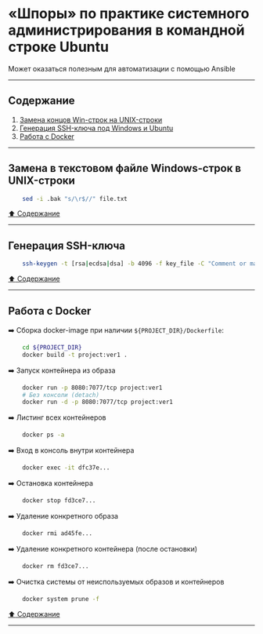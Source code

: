 # &laquo;Шпоры&raquo; по практике системного администрирования в командной строке Ubuntu #

Может оказаться полезным для автоматизации с помощью Ansible

----

## Содержание ##

1. [Замена концов Win-строк на UNIX-строки](#замена-в-текстовом-файле-windows-строк-в-unix-строки)    
2. [Генерация SSH-ключа под Windows и Ubuntu](#генерация-ssh-ключа)
3. [Работа с Docker](#работа-с-docker)    

----

## Замена в текстовом файле Windows-строк в UNIX-строки ##

```bash
    sed -i .bak "s/\r$//" file.txt
```

[:arrow_up: Содержание](#содержание)

----

## Генерация SSH-ключа ##

```bash
    ssh-keygen -t [rsa|ecdsa|dsa] -b 4096 -f key_file -C "Comment or mail"
```

[:arrow_up: Содержание](#содержание)

----

## Работа с Docker ##

:arrow_right: Сборка docker-image при наличии `${PROJECT_DIR}/Dockerfile`:
```bash
    cd ${PROJECT_DIR}
    docker build -t project:ver1 .
```

:arrow_right: Запуск контейнера из образа
```bash
    docker run -p 8080:7077/tcp project:ver1
    # Без консоли (detach)
    docker run -d -p 8080:7077/tcp project:ver1
```

:arrow_right: Листинг всех контейнеров
```bash
    docker ps -a
```

:arrow_right: Вход в консоль внутри контейнера
```bash
    docker exec -it dfc37e...
```

:arrow_right: Остановка контейнера
```bash
    docker stop fd3ce7...
```

:arrow_right: Удаление конкретного образа
```bash
    docker rmi ad45fe...
```

:arrow_right: Удаление конкретного контейнера (после остановки)
```bash
    docker rm fd3ce7...
```

:arrow_right: Очистка системы от неиспользуемых образов и контейнеров
```bash
    docker system prune -f
```

[:arrow_up: Содержание](#содержание)

----
